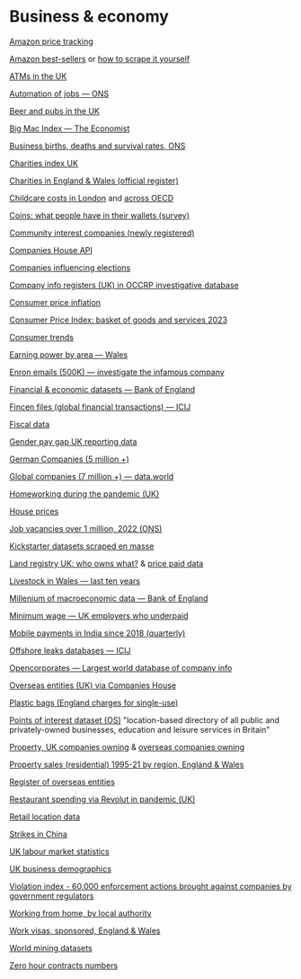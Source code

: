 # Business & economy

[Amazon price tracking](https://keepa.com/)

[Amazon best-sellers](https://data.world/data-hut/amazonbestsellerdata) or [how to scrape it yourself](https://www.blog.datahut.co/post/scraping-amazon-best-seller-data-using-python)

[ATMs in the UK](https://www.link.co.uk/initiatives/financial-inclusion-monthly-report/)

[Automation of jobs — ONS](https://www.ons.gov.uk/employmentandlabourmarket/peopleinwork/employmentandemployeetypes/articles/whichoccupationsareathighestriskofbeingautomated/2019-03-25)

[Beer and pubs in the UK](https://beerandpub.com/statistics/)

[Big Mac Index — The Economist](https://github.com/TheEconomist/big-mac-data)

[Business births, deaths and survival rates, ONS](https://www.ons.gov.uk/businessindustryandtrade/changestobusiness/businessbirthsdeathsandsurvivalrates)

[Charities index UK](https://findthatcharity.uk/)

[Charities in England & Wales (official register)](https://register-of-charities.charitycommission.gov.uk/register/full-register-download)

[Childcare costs in London](https://data.london.gov.uk/dataset/average-childcare-costs-in-london) and [across OECD](https://stats.oecd.org/Index.aspx?DataSetCode=NCC#)

[Coins: what people have in their wallets (survey)](https://data.mendeley.com/datasets/f257j67ym6/2)

[Community interest companies (newly registered)](https://www.gov.uk/government/publications/community-interest-companies-new-cics-registered)

[Companies House API](https://developer.companieshouse.gov.uk/api/docs/)

[Companies influencing elections](https://influenceindustry.org/en/explorer/companies/)

[Company info registers (UK) in OCCRP investigative database](https://aleph.occrp.org/datasets?collectionsfacet=countries&collectionsfacet=category&collectionsfacet_size%3Acategory=1000&collectionsfacet_size%3Acountries=1000&collectionsfacet_total%3Acategory=true&collectionsfacet_total%3Acountries=true&collectionsfilter%3Acountries=gb&collectionslimit=30&collectionssort=created_at%3Adesc)

[Consumer price inflation](https://www.ons.gov.uk/economy/inflationandpriceindices/bulletins/consumerpriceinflation/august2023)

[Consumer Price Index: basket of goods and services 2023](https://www.ons.gov.uk/releases/consumerpriceinflationbasketofgoodsandservices2023)

[Consumer trends](https://www.ons.gov.uk/economy/nationalaccounts/satelliteaccounts/datasets/consumertrendscurrentpriceseasonallyadjusted)

[Earning power by area — Wales](https://statswales.gov.wales/Catalogue/Business-Economy-and-Labour-Market/People-and-Work/Earnings/medianhourlyearnings-by-welshlocalareas-year)

[Enron emails (500K) — investigate the infamous company](https://www.kaggle.com/wcukierski/enron-email-dataset)

[Financial & economic datasets — Bank of England](https://www.bankofengland.co.uk/statistics/research-datasets)

[Fincen files (global financial transactions) — ICIJ](https://www.icij.org/investigations/fincen-files/explore-the-fincen-files-data/)

[Fiscal data](https://openspending.org/)

[Gender pay gap UK reporting data](https://gender-pay-gap.service.gov.uk/)

[German Companies (5 million +)](https://blog.opencorporates.com/2019/02/05/german-company-data-now-open-for-all/)

[Global companies (7 million +) — data.world](https://data.world/peopledatalabs/free-7-million-company-dataset)

[Homeworking during the pandemic (UK)](https://www.ons.gov.uk/employmentandlabourmarket/peopleinwork/employmentandemployeetypes/datasets/homeworkingintheuklabourmarket)

[House prices](https://www.ons.gov.uk/peoplepopulationandcommunity/housing/bulletins/housepricestatisticsforsmallareas/previousReleases)

[Job vacancies over 1 million, 2022 (ONS)](https://www.ons.gov.uk/employmentandlabourmarket/peopleinwork/employmentandemployeetypes/bulletins/jobsandvacanciesintheuk/september2022/relateddata)

[Kickstarter datasets scraped en masse](https://webrobots.io/kickstarter-datasets/)

[Land registry UK: who owns what?](https://www.gov.uk/government/publications/hm-land-registry-data/public-data) & [price paid data](https://www.gov.uk/government/statistical-data-sets/price-paid-data-downloads#yearly-file)

[Livestock in Wales — last ten years](https://statswales.gov.wales/Catalogue/Agriculture/Agricultural-Survey/Annual-Survey-Results/total-livestock-in-wales-by-year)

[Millenium of macroeconomic data — Bank of England](https://www.bankofengland.co.uk/-/media/boe/files/statistics/research-datasets/a-millennium-of-macroeconomic-data-for-the-uk.xlsx?la=en&hash=73ABBFB603A709FEEB1FD349B1C61F11527F1DE4)

[Minimum wage — UK employers who underpaid](https://data.gov.uk/dataset/395e42e6-275f-41c6-89b1-c3e3dc5fe154/employers-who-fail-to-pay-national-minimum-or-national-living-wage)

[Mobile payments in India since 2018 (quarterly)](https://github.com/PhonePe/pulse)

[Offshore leaks databases — ICIJ](https://offshoreleaks.icij.org/)

[Opencorporates — Largest world database of company info](https://opencorporates.com/)

[Overseas entities (UK) via Companies House](https://www.gov.uk/government/news/the-new-register-of-overseas-entities-is-live)

[Plastic bags (England charges for single-use)](https://data.gov.uk/dataset/682843a8-168c-4056-b6fe-741161a39f60/single-use-plastic-carrier-bags-charge-data-for-england)

[Points of interest dataset (OS)](https://www.ordnancesurvey.co.uk/business-government/products/points-of-interest) "location-based directory of all public and privately-owned businesses, education and leisure services in Britain"

[Property, UK companies owning](https://use-land-property-data.service.gov.uk/datasets/ccod) & [overseas companies owning](https://use-land-property-data.service.gov.uk/datasets/ocod)

[Property sales (residential) 1995-21 by region, England & Wales](https://www.ons.gov.uk/peoplepopulationandcommunity/housing/datasets/numberofresidentialpropertysalesfornationalandsubnationalgeographiesquarterlyrollingyearhpssadataset06)

[Register of overseas entities](https://find-and-update.company-information.service.gov.uk/register-an-overseas-entity/sold-land-filter?start=0)

[Restaurant spending via Revolut in pandemic (UK)](https://www.gov.uk/government/publications/revolut-restaurant-card-spending-data)

[Retail location data](https://www.localdatacompany.com)

[Strikes in China](https://maps.clb.org.hk/?i18n_language=en_US&map=1&startDate=2021-03&endDate=2021-09&eventId=&keyword=&addressId=&parentAddressId=&address=&parentAddress=&industry=&parentIndustry=&industryName=)

[UK labour market statistics](https://www.nomisweb.co.uk/)

[UK business demographics](https://www.ons.gov.uk/businessindustryandtrade/business/activitysizeandlocation/datasets/businessdemographyquarterlyexperimentalstatisticsuk)

[Violation index - 60,000 enforcement actions brought against companies by government regulators](https://violationtrackeruk.goodjobsfirst.org/)

[Working from home, by local authority](https://www.ons.gov.uk/employmentandlabourmarket/peopleinwork/labourproductivity/adhocs/13196homeworkingintheukbrokendownbyunitaryandlocalauthoritydistricts2020)

[Work visas, sponsored, England & Wales](https://assets.publishing.service.gov.uk/media/65574b3b046ed4000d8b9ab8/occupation-visas-datasets-sep-2023.xlsx)

[World mining datasets](https://doi.pangaea.de/10.1594/PANGAEA.910894)

[Zero hour contracts numbers](https://www.ons.gov.uk/employmentandlabourmarket/peopleinwork/employmentandemployeetypes/datasets/emp17peopleinemploymentonzerohourscontracts)
